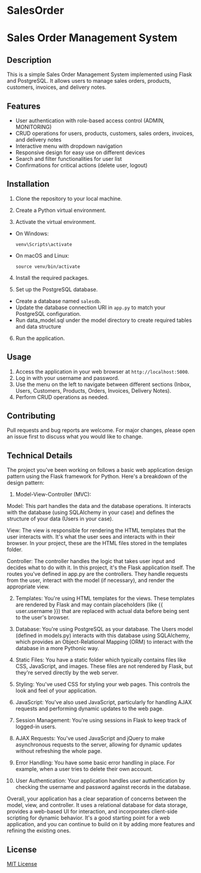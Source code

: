 # SalesOrder

# Sales Order Management System

## Description
This is a simple Sales Order Management System implemented using Flask and PostgreSQL. It allows users to manage sales orders, products, customers, invoices, and delivery notes.

## Features
- User authentication with role-based access control (ADMIN, MONITORING)
- CRUD operations for users, products, customers, sales orders, invoices, and delivery notes
- Interactive menu with dropdown navigation
- Responsive design for easy use on different devices
- Search and filter functionalities for user list
- Confirmations for critical actions (delete user, logout)

## Installation
1. Clone the repository to your local machine.
2. Create a Python virtual environment.

3. Activate the virtual environment.
- On Windows:
  ```
  venv\Scripts\activate
  ```
- On macOS and Linux:
  ```
  source venv/bin/activate
  ```
4. Install the required packages.

5. Set up the PostgreSQL database.
- Create a database named `salesdb`.
- Update the database connection URI in `app.py` to match your PostgreSQL configuration.
- Run data_model.sql under the model directory to create required tables and data structure

6. Run the application.


## Usage
1. Access the application in your web browser at `http://localhost:5000`.
2. Log in with your username and password.
3. Use the menu on the left to navigate between different sections (Inbox, Users, Customers, Products, Orders, Invoices, Delivery Notes).
4. Perform CRUD operations as needed.

## Contributing
Pull requests and bug reports are welcome. For major changes, please open an issue first to discuss what you would like to change.

## Technical Details
The project you've been working on follows a basic web application design pattern using the Flask framework for Python. Here's a breakdown of the design pattern:

1. Model-View-Controller (MVC):

Model: This part handles the data and the database operations. It interacts with the database (using SQLAlchemy in your case) and defines the structure of your data (Users in your case).

View: The view is responsible for rendering the HTML templates that the user interacts with. It's what the user sees and interacts with in their browser. In your project, these are the HTML files stored in the templates folder.

Controller: The controller handles the logic that takes user input and decides what to do with it. In this project, it's the Flask application itself. The routes you've defined in app.py are the controllers. They handle requests from the user, interact with the model (if necessary), and render the appropriate view.

2. Templates: You're using HTML templates for the views. These templates are rendered by Flask and may contain placeholders (like {{ user.username }}) that are replaced with actual data before being sent to the user's browser.

3. Database: You're using PostgreSQL as your database. The Users model (defined in models.py) interacts with this database using SQLAlchemy, which provides an Object-Relational Mapping (ORM) to interact with the database in a more Pythonic way.

4. Static Files: You have a static folder which typically contains files like CSS, JavaScript, and images. These files are not rendered by Flask, but they're served directly by the web server.

5. Styling: You've used CSS for styling your web pages. This controls the look and feel of your application.

6. JavaScript: You've also used JavaScript, particularly for handling AJAX requests and performing dynamic updates to the web page.

7. Session Management: You're using sessions in Flask to keep track of logged-in users.

8. AJAX Requests: You've used JavaScript and jQuery to make asynchronous requests to the server, allowing for dynamic updates without refreshing the whole page.

9. Error Handling: You have some basic error handling in place. For example, when a user tries to delete their own account.

10. User Authentication: Your application handles user authentication by checking the username and password against records in the database.

Overall, your application has a clear separation of concerns between the model, view, and controller. It uses a relational database for data storage, provides a web-based UI for interaction, and incorporates client-side scripting for dynamic behavior. It's a good starting point for a web application, and you can continue to build on it by adding more features and refining the existing ones.

## License
[MIT License](LICENSE)

